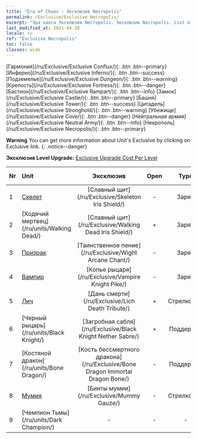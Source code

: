 ```yaml
---
title: "Era of Chaos - Эксклюзив Necropolis"
permalink: /Exclusive/Exclusive Necropolis/
excerpt: "Эра хаоса Эксклюзив Necropolis. Эксклюзив Necropolis. List of Эксклюзив Necropolis in Era of Chaos"
last_modified_at: 2021-04-28
locale: ru
ref: "Exclusive Necropolis"
toc: false
classes: wide
---
```

 [Гармония](/ru/Exclusive/Exclusive Conflux/){: .btn .btn--primary} [Инферно](/ru/Exclusive/Exclusive Inferno/){: .btn .btn--success} [Подземелье](/ru/Exclusive/Exclusive Dungeon/){: .btn .btn--warning} [Крепость](/ru/Exclusive/Exclusive Fortress/){: .btn .btn--danger} [Бастион](/ru/Exclusive/Exclusive Rampart/){: .btn .btn--info} [Замок](/ru/Exclusive/Exclusive Castle/){: .btn .btn--primary} [Башня](/ru/Exclusive/Exclusive Tower/){: .btn .btn--success} [Цитадель](/ru/Exclusive/Exclusive Stronghold/){: .btn .btn--warning} [Убежище](/ru/Exclusive/Exclusive Cove/){: .btn .btn--danger} [Нейтральная армия](/ru/Exclusive/Exclusive Neutral Army/){: .btn .btn--info} [Некрополь](/ru/Exclusive/Exclusive Necropolis/){: .btn .btn--primary} 

**Warning** You can get more information about Unit's Exclusive by clicking on Exclusive link. 
{: .notice--danger}

 **Эксклюзив Level Upgrade:** [Exclusive Upgrade Cost Per Level](/Exclusive/ExclusiveUpgradeCostPerLevel/)

  | Nr |         Unit        | Эксклюзив | Open  |    Type   |  Item to Rank UP      |  Облик   |
  |:---|:--------------------|:-------------:|:-----:|:---------:|:---------------------:|:-------:|
  | 1  | [Скелет](/ru/units/Skeleton/) | [Славный щит](/ru/Exclusive/Skeleton Iris Shield/) | - | Заряд | [Жетон славного щита](/ItemsRU/con_913/) | - |
  | 2  | [Ходячий мертвец](/ru/units/Walking Dead/) | [Славный щит](/ru/Exclusive/Walking Dead Iris Shield/) | + | Заряд | [Жетон славного щита](/ItemsRU/con_913/) | - |
  | 3  | [Призрак](/ru/units/Wight/) | [Таинственное пение](/ru/Exclusive/Wight Arcane Chant/) | - | Заряд | [Жетон таинственного пения](/ItemsRU/con_915/) | - |
  | 4  | [Вампир](/ru/units/Vampire/) | [Копье рыцаря](/ru/Exclusive/Vampire Knight Pike/) | - | Заряд | [Жетон Копья рыцаря](/ItemsRU/con_916/) | - |
  | 5  | [Лич](/ru/units/Lich/) | [Дань смерти](/ru/Exclusive/Lich Death Tribute/) | + | Стрелковый | [Жетон дани смерти](/ItemsRU/con_978/) | [Особый облик: Дань смерти](/ItemsRU/con_646/) |
  | 6  | [Черный рыцарь](/ru/units/Black Knight/) | [Загробная сабля](/ru/Exclusive/Black Knight Nether Sabre/) | + | Поддержка | [Жетон загробной сабли](/ItemsRU/con_979/) | [Особый облик: Загробная сабля](/ItemsRU/con_647/) |
  | 7  | [Костяной дракон](/ru/units/Bone Dragon/) | [Кость бессмертного дракона](/ru/Exclusive/Bone Dragon Immortal Dragon Bone/) | - | Поддержка | [Жетон кости бессмертного дракона](/ItemsRU/con_980/) | [Особый облик: Кость бессмертного дракона](/ItemsRU/con_648/) |
  | 8  | [Мумия](/ru/units/Mummy/) | [Бинты мумии](/ru/Exclusive/Mummy Gauze/) | - | Стрелковый | [Жетон Бинтов мумии](/ItemsRU/con_981/) | [Особый облик: Бинты мумии](/ItemsRU/con_649/) |
  | 9  | [Чемпион Тьмы](/ru/units/Dark Champion/) | - | - | - | none | none |
